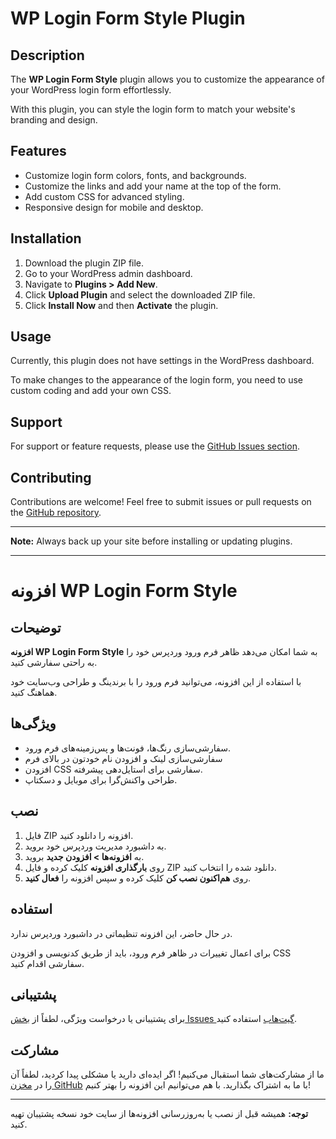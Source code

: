 # WP Login Form Style Plugin

## Description
The **WP Login Form Style** plugin allows you to customize the appearance of your WordPress login form effortlessly.

With this plugin, you can style the login form to match your website's branding and design.

## Features
- Customize login form colors, fonts, and backgrounds.
- Customize the links and add your name at the top of the form.
- Add custom CSS for advanced styling.
- Responsive design for mobile and desktop.

## Installation
1. Download the plugin ZIP file.
2. Go to your WordPress admin dashboard.
3. Navigate to **Plugins > Add New**.
4. Click **Upload Plugin** and select the downloaded ZIP file.
5. Click **Install Now** and then **Activate** the plugin.

## Usage
Currently, this plugin does not have settings in the WordPress dashboard.

To make changes to the appearance of the login form, you need to use custom coding and add your own CSS.

## Support
For support or feature requests, please use the [GitHub Issues section](https://github.com/MatinKhamooshi/wp-login-style-plugin/issues).

## Contributing
Contributions are welcome! Feel free to submit issues or pull requests on the [GitHub repository](https://github.com/MatinKhamooshi/wp-login-style-plugin).

---
**Note:** Always back up your site before installing or updating plugins.

---

# افزونه WP Login Form Style

## توضیحات
**افزونه WP Login Form Style** به شما امکان می‌دهد ظاهر فرم ورود وردپرس خود را به راحتی سفارشی کنید.

با استفاده از این افزونه، می‌توانید فرم ورود را با برندینگ و طراحی وب‌سایت خود هماهنگ کنید.

## ویژگی‌ها
- سفارشی‌سازی رنگ‌ها، فونت‌ها و پس‌زمینه‌های فرم ورود.
- سفارشی‌سازی لینک و افزودن نام خودتون در بالای فرم
- افزودن CSS سفارشی برای استایل‌دهی پیشرفته.
- طراحی واکنش‌گرا برای موبایل و دسکتاپ.

## نصب
1. فایل ZIP افزونه را دانلود کنید.
2. به داشبورد مدیریت وردپرس خود بروید.
3. به **افزونه‌ها > افزودن جدید** بروید.
4. روی **بارگذاری افزونه** کلیک کرده و فایل ZIP دانلود شده را انتخاب کنید.
5. روی **هم‌اکنون نصب کن** کلیک کرده و سپس افزونه را **فعال کنید**.

## استفاده
در حال حاضر، این افزونه تنظیماتی در داشبورد وردپرس ندارد.

برای اعمال تغییرات در ظاهر فرم ورود، باید از طریق کدنویسی و افزودن CSS سفارشی اقدام کنید.

## پشتیبانی

برای پشتیبانی یا درخواست ویژگی، لطفاً از [بخش Issues گیت‌هاب](https://github.com/MatinKhamooshi/wp-login-style-plugin/issues) استفاده کنید.

## مشارکت
ما از مشارکت‌های شما استقبال می‌کنیم! اگر ایده‌ای دارید یا مشکلی پیدا کردید، لطفاً آن را در [مخزن GitHub](https://github.com/MatinKhamooshi/wp-login-style-plugin) با ما به اشتراک بگذارید. با هم می‌توانیم این افزونه را بهتر کنیم!

---
**توجه:** همیشه قبل از نصب یا به‌روزرسانی افزونه‌ها از سایت خود نسخه پشتیبان تهیه کنید.